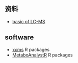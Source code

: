## 资料
- [basic of LC-MS](https://www.agilent.com/cs/library/support/documents/a05296.pdf)

## software
- [xcms](https://sneumann.github.io/xcms/articles/xcms.html#further-data-processing-and-analysis) R packages
- [MetaboAnalystR](https://github.com/xia-lab/MetaboAnalystR/tree/master) R packages
